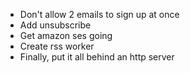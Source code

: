 - Don't allow 2 emails to sign up at once
- Add unsubscribe
- Get amazon ses going
- Create rss worker
- Finally, put it all behind an http server